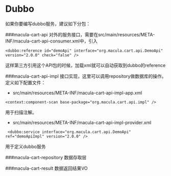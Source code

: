 # Dubbo

如果你要编写dubbo服务，建议如下分包：

###macula-cart-api
对外的服务接口，需要在src/main/resources/META-INF/macula-cart-api-consumer.xml中，引入

```
<dubbo:reference id="demoApi" interface="org.macula.cart.api.DemoApi" version="2.0.0" check="false" />
```
这样第三方引用这个API包的时候，加载xml就可以自动获取到dubbo的reference

###macula-cart-api-impl
接口实现，这里可以调用repository做数据库的操作。定义如下配置文件：
* src/main/resources/META-INF/macula-cart-api-impl-app.xml
```
<context:component-scan base-package="org.macula.cart.api.impl" />
```
用于扫描注解。

* src/main/resources/META-INF/macula-cart-api-impl-provider.xml
```
 <dubbo:service interface="org.macula.cart.api.DemoApi" ref="demoApiImpl" version="2.0.0" />
```
用于定义dubbo服务

###macula-cart-repository
数据存取层

###macula-cart-result
数据返回结果VO

